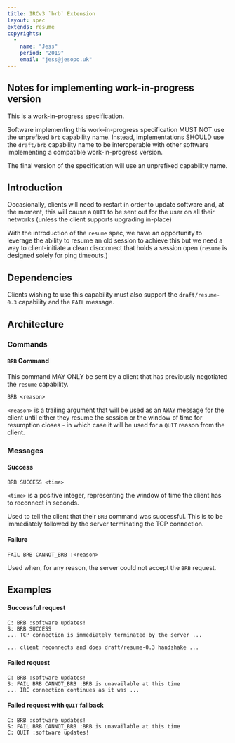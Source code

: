 ```yaml
---
title: IRCv3 `brb` Extension
layout: spec
extends: resume
copyrights:
  -
    name: "Jess"
    period: "2019"
    email: "jess@jesopo.uk"
---
```


## Notes for implementing work-in-progress version

This is a work-in-progress specification.

Software implementing this work-in-progress specification MUST NOT use the
unprefixed `brb` capability name. Instead, implementations SHOULD
use the `draft/brb` capability name to be interoperable with other
software implementing a compatible work-in-progress version.

The final version of the specification will use an unprefixed capability name.

## Introduction

Occasionally, clients will need to restart in order to update software and, at
the moment, this will cause a `QUIT` to be sent out for the user on all their 
networks (unless the client supports upgrading in-place)

With the introduction of the `resume` spec, we have an opportunity to leverage 
the ability to resume an old session to achieve this but we need a way to 
client-initiate a clean disconnect that holds a session open (`resume` is 
designed solely for ping timeouts.)

## Dependencies

Clients wishing to use this capability must also support the `draft/resume-0.3`
capability and the `FAIL` message.

## Architecture

### Commands

#### `BRB` Command

This command MAY ONLY be sent by a client that has previously negotiated the 
`resume` capability.

    BRB <reason>

`<reason>` is a trailing argument that will be used as an `AWAY` message for the 
client until either they resume the session or the window of time for resumption 
closes - in which case it will be used for a `QUIT` reason from the client.

### Messages

#### Success

    BRB SUCCESS <time>

`<time>` is a positive integer, representing the window of time the client has
to reconnect in seconds.

Used to tell the client that their `BRB` command was successful. This is to be
immediately followed by the server terminating the TCP connection.

#### Failure

    FAIL BRB CANNOT_BRB :<reason>

Used when, for any reason, the server could not accept the `BRB` request.

## Examples

#### Successful request

    C: BRB :software updates!
    S: BRB SUCCESS 
    ... TCP connection is immediately terminated by the server ...

    ... client reconnects and does draft/resume-0.3 handshake ...

#### Failed request

    C: BRB :software updates!
    S: FAIL BRB CANNOT_BRB :BRB is unavailable at this time
    ... IRC connection continues as it was ...

#### Failed request with `QUIT` fallback

    C: BRB :software updates!
    S: FAIL BRB CANNOT_BRB :BRB is unavailable at this time
    C: QUIT :software updates!

